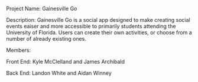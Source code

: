 Project Name: Gainesville Go

Description: Gainesville Go is a social app designed to make creating social events eaiser and more accessible to primarily students attending the University of Florida. Users can create their own activities, or choose from a number of already existing ones. 

Members:

Front End:
Kyle McClelland and James Archibald
            
Back End:
Landon White and Aidan Winney
